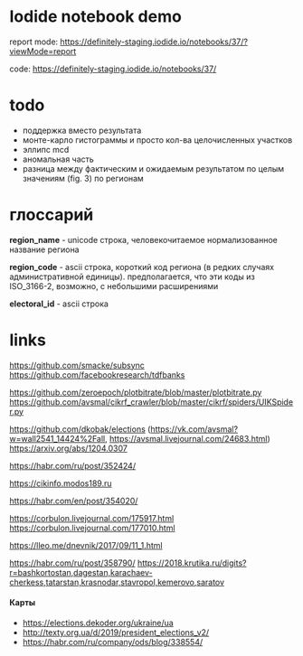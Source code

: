 # Iodide notebook demo
report mode: https://definitely-staging.iodide.io/notebooks/37/?viewMode=report

code: https://definitely-staging.iodide.io/notebooks/37/

# todo
- поддержка вместо результата
- монте-карло гистограммы и просто кол-ва целочисленных участков
- эллипс mcd
- аномальная часть
- разница между фактическим и ожидаемым результатом по целым значениям (fig. 3) по регионам

# глоссарий
**region_name** - unicode строка, человекочитаемое нормализованное название региона

**region_code** - ascii строка, короткий код региона (в редких случаях административной единицы). предполагается, что эти коды из ISO_3166-2, возможно, с небольшими расширениями

**electoral_id** - ascii строка

# links
https://github.com/smacke/subsync
https://github.com/facebookresearch/tdfbanks

https://github.com/zeroepoch/plotbitrate/blob/master/plotbitrate.py
https://github.com/avsmal/cikrf_crawler/blob/master/cikrf/spiders/UIKSpider.py

https://github.com/dkobak/elections (https://vk.com/avsmal?w=wall2541_14424%2Fall, https://avsmal.livejournal.com/24683.html)
https://arxiv.org/abs/1204.0307


https://habr.com/ru/post/352424/

https://cikinfo.modos189.ru

https://habr.com/en/post/354020/

https://corbulon.livejournal.com/175917.html https://corbulon.livejournal.com/177010.html

https://lleo.me/dnevnik/2017/09/11_1.html

https://habr.com/ru/post/358790/  https://2018.krutika.ru/digits?r=bashkortostan,dagestan,karachaev-cherkess,tatarstan,krasnodar,stavropol,kemerovo,saratov

#### Карты
- https://elections.dekoder.org/ukraine/ua
- http://texty.org.ua/d/2019/president_elections_v2/
- https://habr.com/ru/company/ods/blog/338554/

